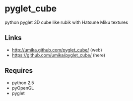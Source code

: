 pyglet_cube
===========

python pyglet 3D cube like rubik with Hatsune Miku textures

Links
-----

 * http://umika.github.com/pyglet_cube/ (web)
 * https://github.com/umika/pyglet_cube/ (here)

Requires
--------

 * python 2.5
 * pyOpenGL
 * pyglet
